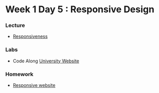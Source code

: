 
# Week 1 Day 5 : Responsive Design # 

### Lecture ### 
* [Responsiveness](https://github.com/Tuwaiq-1000-JS-al-Baha/Tuwaiq-1000-JS-al-Bahah-main/blob/master/week1/day5/Resources/Responsive-Design.pdf)

### Labs ### 
* Code Along [University Website](https://www.youtube.com/watch?v=oYRda7UtuhA)

### Homework ###
* [Responsive website](https://github.com/Tuwaiq-1000-JS-al-Baha/HW_Week1_Day5_Responsiveness)
